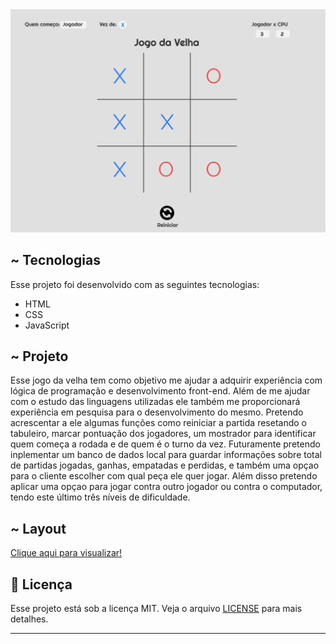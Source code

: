 <img src="https://github.com/adlagomes/JogoDaVelha/blob/main/layout-jdv.png">

## ~ Tecnologias <a name="-tecnologias"></a>

Esse projeto foi desenvolvido com as seguintes tecnologias:

- HTML
- CSS
- JavaScript

## ~ Projeto <a name="-projeto"></a>

Esse jogo da velha tem como objetivo me ajudar a adquirir experiência com lógica de programação e desenvolvimento front-end. Além de me ajudar com o estudo das linguagens utilizadas ele também me proporcionará experiência em pesquisa para o desenvolvimento do mesmo.
Pretendo acrescentar a ele algumas funções como reiniciar a partida resetando o tabuleiro, marcar pontuação dos jogadores, um mostrador para identificar quem começa a rodada e de quem é o turno da vez. Futuramente pretendo inplementar um banco de dados local para guardar informações sobre total de partidas jogadas, ganhas, empatadas e perdidas, e também uma opçao para o cliente escolher com qual peça ele quer jogar. Além disso pretendo aplicar uma opçao para jogar contra outro jogador ou contra o computador, tendo este último três níveis de dificuldade.

## ~ Layout <a name="-layout"></a>

[Clique aqui para visualizar!](https://www.figma.com/file/3zaYUGCaSwTNRQoMHv2Dqk/JogoDaVelha?node-id=0%3A1)

## :memo: Licença <a name="memo-licença"></a>

Esse projeto está sob a licença MIT. Veja o arquivo [LICENSE](https://github.com/adlagomes/JogoDaVelha/blob/main/LICENSE) para mais detalhes.

---

